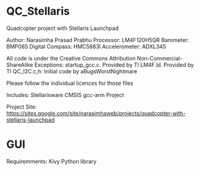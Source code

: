 QC_Stellaris
============

Quadcopter project with Stellaris Launchpad

Author: Narasimha Prasad Prabhu
Processor: LM4F120H5QR
Barometer: BMP085
Digital Compass: HMC5883l
Accelerometer: ADXL345


All code is under the Creative Commons Attribution Non-Commercial-ShareAlike
Exceptions: startup_gcc.c. Provided by TI
	    LM4F.ld. Provided by TI
	    QC_I2C.c,h: Initial code by aBugsWorstNightmare

Please follow the individual licences for those files

Includes: Stellarisware
	  CMSIS
	  gcc-arm
	  Project
		  
Project Site: https://sites.google.com/site/narasimhaweb/projects/quadcopter-with-stellaris-launchpad

GUI
============
Requiremments: Kivy Python library

